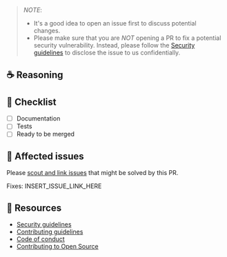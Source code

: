 <!--
Thanks for your interest in the project. Bugs filed and PRs submitted are appreciated!

Please fill out the information below to expedite the review and (hopefully)
merge of your pull request!
-->

> _NOTE_:
>
> - It's a good idea to open an issue first to discuss potential changes.
> - Please make sure that you are _NOT_ opening a PR to fix a potential security vulnerability. Instead, please follow the [Security guidelines](https://github.com/nextauthjs/next-auth/blob/main/SECURITY.md) to disclose the issue to us confidentially.

## ☕️ Reasoning

<!-- What changes are being made? What feature/bug is being fixed here? -->

## 🧢 Checklist

- [ ] Documentation
- [ ] Tests
- [ ] Ready to be merged

## 🎫 Affected issues

Please [scout and link issues](https://github.com/nextauthjs/next-auth/issues) that might be solved by this PR.

Fixes: INSERT_ISSUE_LINK_HERE

## 📌 Resources

- [Security guidelines](https://github.com/nextauthjs/next-auth/blob/main/SECURITY.md)
- [Contributing guidelines](https://github.com/nextauthjs/next-auth/blob/main/CONTRIBUTING.md)
- [Code of conduct](https://github.com/nextauthjs/next-auth/blob/main/CODE_OF_CONDUCT.md)
- [Contributing to Open Source](https://kcd.im/pull-request)

